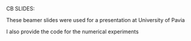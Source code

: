 CB SLIDES:

These beamer slides were used for a presentation at University of Pavia

I also provide the code for the numerical experiments
